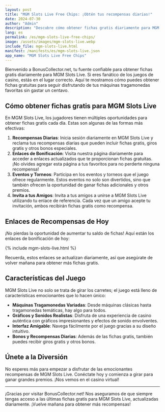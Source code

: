 ```yaml
---
layout: post
title: "MGM Slots Live Free Chips: ¡Obtén tus recompensas diarias!"
date: 2024-07-30
author: "Admin"
description: "Descubre cómo obtener fichas gratis diariamente para MGM Slots Live y maximiza tus oportunidades de ganar en este emocionante juego de casino."
lang: es
permalink: /es/mgm-slots-live-free-chips/
image: /assets/images/mgm-slots-live.webp
include_file: mgm-slots-live.html
manifest: /manifests/es/mgm-slots-live.json
app_name: "MGM Slots Live Free Chips"
---
```


Bienvenido a BonusCollector.net, tu fuente confiable para obtener fichas gratis diariamente para MGM Slots Live. Si eres fanático de los juegos de casino, estás en el lugar correcto. Aquí te mostramos cómo puedes obtener fichas gratuitas para seguir disfrutando de tus máquinas tragamonedas favoritas sin gastar un centavo.

## Cómo obtener fichas gratis para MGM Slots Live

En MGM Slots Live, los jugadores tienen múltiples oportunidades para obtener fichas gratis cada día. Estas son algunas de las formas más efectivas:

1. **Recompensas Diarias**: Inicia sesión diariamente en MGM Slots Live y reclama tus recompensas diarias que pueden incluir fichas gratis, giros gratis y otros bonos especiales.
2. **Enlaces de Bonificación**: Visita nuestra página diariamente para acceder a enlaces actualizados que te proporcionan fichas gratuitas. ¡No olvides agregar esta página a tus favoritos para no perderte ninguna recompensa!
3. **Eventos y Torneos**: Participa en los eventos y torneos que el juego ofrece regularmente. Estos eventos no solo son divertidos, sino que también ofrecen la oportunidad de ganar fichas adicionales y otros premios.
4. **Invita a tus Amigos**: Invita a tus amigos a unirse a MGM Slots Live utilizando tu enlace de referencia. Cada vez que un amigo acepte tu invitación, ambos recibirán fichas gratis como recompensa.

## Enlaces de Recompensas de Hoy

¡No pierdas la oportunidad de aumentar tu saldo de fichas! Aquí están los enlaces de bonificación de hoy:

{% include mgm-slots-live.html %}

Recuerda, estos enlaces se actualizan diariamente, así que asegúrate de volver mañana para obtener más fichas gratis.

## Características del Juego

MGM Slots Live no solo se trata de girar los carretes; el juego está lleno de características emocionantes que lo hacen único:

- **Máquinas Tragamonedas Variadas**: Desde máquinas clásicas hasta tragamonedas temáticas, hay algo para todos.
- **Gráficos y Sonidos Realistas**: Disfruta de una experiencia de casino auténtica con gráficos impresionantes y efectos de sonido envolventes.
- **Interfaz Amigable**: Navega fácilmente por el juego gracias a su diseño intuitivo.
- **Bonos y Recompensas Diarias**: Además de las fichas gratis, también puedes recibir giros gratis y otros bonos.

## Únete a la Diversión

No esperes más para empezar a disfrutar de las emocionantes recompensas de MGM Slots Live. Conéctate hoy y comienza a girar para ganar grandes premios. ¡Nos vemos en el casino virtual!

---

¡Gracias por visitar BonusCollector.net! Nos aseguramos de que siempre tengas acceso a las últimas fichas gratis para MGM Slots Live, actualizadas diariamente. ¡Vuelve mañana para obtener más recompensas!